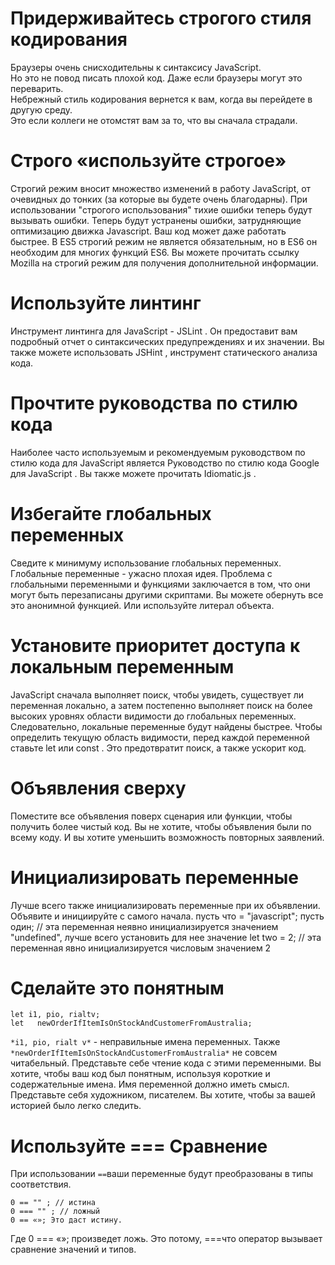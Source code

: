 # Придерживайтесь строгого стиля кодирования
Браузеры очень снисходительны к синтаксису JavaScript.<br />
Но это не повод писать плохой код. Даже если браузеры могут это переварить.<br />
Небрежный стиль кодирования вернется к вам, когда вы перейдете в другую среду.<br />
Это если коллеги не отомстят вам за то, что вы сначала страдали.

# Строго «используйте строгое»
Строгий режим вносит множество изменений в работу JavaScript, от очевидных до тонких (за которые вы будете очень благодарны).
При использовании "строгого использования" тихие ошибки теперь будут вызывать ошибки. Теперь будут устранены ошибки, затрудняющие 
оптимизацию движка Javascript. Ваш код может даже работать быстрее.
В ES5 строгий режим не является обязательным, но в ES6 он необходим для многих функций ES6.
Вы можете прочитать ссылку Mozilla на строгий режим для получения дополнительной информации.
# Используйте линтинг
Инструмент линтинга для JavaScript - JSLint . Он предоставит вам подробный отчет 
о синтаксических предупреждениях и их значении. 
Вы также можете использовать JSHint , инструмент статического анализа кода.

# Прочтите руководства по стилю кода
Наиболее часто используемым и рекомендуемым руководством по стилю кода для JavaScript является Руководство по стилю кода Google для 
JavaScript . Вы также можете прочитать Idiomatic.js .
# Избегайте глобальных переменных
Сведите к минимуму использование глобальных переменных. Глобальные переменные - ужасно плохая идея.
Проблема с глобальными переменными и функциями заключается в том, что они могут быть перезаписаны другими скриптами.
Вы можете обернуть все это анонимной функцией. Или используйте литерал объекта.
# Установите приоритет доступа к локальным переменным
JavaScript сначала выполняет поиск, чтобы увидеть, существует ли переменная локально, а затем постепенно выполняет поиск на более 
высоких уровнях области видимости до глобальных переменных. Следовательно, локальные переменные будут найдены быстрее.
Чтобы определить текущую область видимости, перед каждой переменной ставьте let или const . Это предотвратит поиск, а также ускорит код.
# Объявления сверху
Поместите все объявления поверх сценария или функции, чтобы получить более чистый код. Вы не хотите, чтобы объявления были по всему коду. 
И вы хотите уменьшить возможность повторных заявлений.
# Инициализировать переменные
Лучше всего также инициализировать переменные при их объявлении. Объявите и инициируйте с самого начала.
пусть что = "javascript"; 
пусть один;      // эта переменная неявно инициализируется значением "undefined", лучше всего установить для нее значение
 let two = 2;  // эта переменная явно инициализируется числовым значением 2
# Сделайте это понятным
```
let i1, pio, rialtv; 
let   newOrderIfItemIsOnStockAndCustomerFromAustralia;
```
`*i1, pio, rialt v*` - неправильные имена переменных. 
Также `*newOrderIfItemIsOnStockAndCustomerFromAustralia*` не совсем читабельный. 
Представьте себе чтение кода с этими переменными. Вы хотите, чтобы ваш код был понятным, используя короткие и содержательные имена. 
Имя переменной должно иметь смысл.
Представьте себя художником, писателем. Вы хотите, чтобы за вашей историей было легко следить.

# Используйте === Сравнение

При использовании `==`ваши переменные будут преобразованы в типы соответствия.
```
0 == "" ; // истина 
0 === "" ; // ложный
0 == «»; Это даст истину.
```
Где 0 === «»; произведет ложь.
Это потому, ===что оператор вызывает сравнение значений и типов.